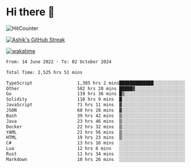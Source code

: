 # Hi there 👋

![HitCounter](https://hits.seeyoufarm.com/api/count/incr/badge.svg?url=https%3A%2F%2Fgithub.com%2Fashrhmn1212%2Fhit-counter)

<!-- ![Contribution Graph](https://github-readme-activity-graph.cyclic.app/graph?username=ashrhmn) -->


<!-- [![Top Langs](https://github-readme-stats.vercel.app/api/top-langs/?username=ashrhmn&layout=compact&theme=synthwave&langs_count=10&card_width=445)](https://github.com/anuraghazra/github-readme-stats) -->

[![Ashik's GitHub Streak](https://github-readme-streak-stats.herokuapp.com/?user=ashrhmn&theme=blood&fire=DD7F1C&background=151515&dates=9f9f9f&border=DD2727)](https://git.io/streak-stats)

<!-- ![Ashik's GitHub stats](https://github-readme-stats.vercel.app/api/?username=ashrhmn&show_icons=true&title_color=fff&icon_color=79ff97&text_color=9f9f9f&bg_color=151515) -->

[![wakatime](https://wakatime.com/badge/user/3df86613-ba63-4631-8e65-0ff18e7becad.svg)](https://wakatime.com/@3df86613-ba63-4631-8e65-0ff18e7becad)

<!--START_SECTION:waka-->

```txt
From: 14 June 2022 - To: 02 October 2024

Total Time: 2,525 hrs 51 mins

TypeScript                 1,305 hrs 2 mins█████████████░░░░░░░░░░░░   51.67 %
Other                      582 hrs 28 mins █████▓░░░░░░░░░░░░░░░░░░░   23.06 %
Go                         119 hrs 36 mins █▒░░░░░░░░░░░░░░░░░░░░░░░   04.74 %
Solidity                   110 hrs 9 mins  █░░░░░░░░░░░░░░░░░░░░░░░░   04.36 %
JavaScript                 71 hrs 11 mins  ▓░░░░░░░░░░░░░░░░░░░░░░░░   02.82 %
JSON                       68 hrs 28 mins  ▓░░░░░░░░░░░░░░░░░░░░░░░░   02.71 %
Bash                       39 hrs 42 mins  ▒░░░░░░░░░░░░░░░░░░░░░░░░   01.57 %
Java                       23 hrs 46 mins  ▒░░░░░░░░░░░░░░░░░░░░░░░░   00.94 %
Docker                     22 hrs 32 mins  ▒░░░░░░░░░░░░░░░░░░░░░░░░   00.89 %
YAML                       21 hrs 56 mins  ▒░░░░░░░░░░░░░░░░░░░░░░░░   00.87 %
HTML                       19 hrs 23 mins  ▒░░░░░░░░░░░░░░░░░░░░░░░░   00.77 %
C#                         13 hrs 16 mins  ░░░░░░░░░░░░░░░░░░░░░░░░░   00.53 %
Lua                        12 hrs 6 mins   ░░░░░░░░░░░░░░░░░░░░░░░░░   00.48 %
Rust                       11 hrs 34 mins  ░░░░░░░░░░░░░░░░░░░░░░░░░   00.46 %
Markdown                   10 hrs 26 mins  ░░░░░░░░░░░░░░░░░░░░░░░░░   00.41 %
```

<!--END_SECTION:waka-->


<!--### Most Used Languages
<img src="https://wakatime.com/share/@ashrhmn/24ecb986-5bf8-4607-af7f-0aab08908d8c.png" />

### Favourite Tools
<img src="https://wakatime.com/share/@ashrhmn/f4e08015-f3bc-460a-9228-95a3ba11c604.png" />-->
